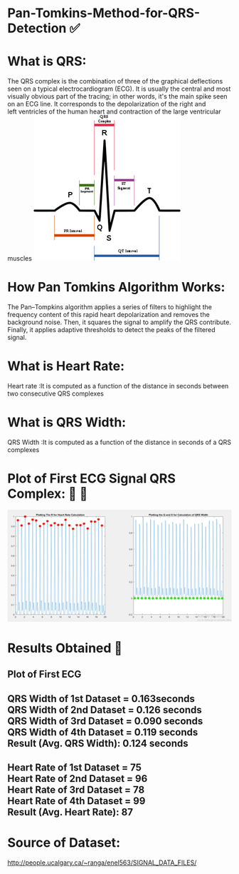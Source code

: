 # Pan-Tomkins-Method-for-QRS-Detection :white_check_mark:
# What is QRS:
The QRS complex is the combination of three of the graphical deflections seen on a typical electrocardiogram (ECG). It is usually the central and most visually obvious part of the tracing; in other words, it's the main spike seen on an ECG line. It corresponds to the depolarization of the right and left ventricles of the human heart and contraction of the large ventricular muscles
![](QRS%20FOTO.png)
# How Pan Tomkins Algorithm Works:
The Pan–Tompkins algorithm applies a series of filters to highlight the frequency content of this rapid heart depolarization and removes the background noise. Then, it squares the signal to amplify the QRS contribute. Finally, it applies adaptive thresholds to detect the peaks of the filtered signal. 

# What is Heart Rate:
Heart rate :It is computed as a function of the distance in seconds between two consecutive QRS complexes

# What is QRS Width:
QRS Width :It is computed as a function of the distance in seconds of a QRS complexes

# Plot of First ECG Signal QRS Complex: 	💚 :green_heart:
 ![](images/op1.png)


# Results Obtained 🤞
 ## Plot of First ECG 
 QRS Width of 1st Dataset = 0.163seconds <br /> 
 QRS Width of 2nd  Dataset = 0.126 seconds<br /> 
 QRS Width of 3rd  Dataset = 0.090 seconds<br /> 
 QRS Width of 4th  Dataset = 0.119 seconds<br /> 
 Result (Avg. QRS Width): 0.124 seconds<br /> 
 ----------------------------------------
 Heart Rate of 1st Dataset = 75<br /> 
 Heart Rate of 2nd  Dataset = 96<br /> 
 Heart Rate of 3rd  Dataset = 78<br /> 
 Heart Rate of 4th  Dataset = 99<br /> 
 Result (Avg. Heart Rate): 87
---------------------------------------


# Source of Dataset:
http://people.ucalgary.ca/~ranga/enel563/SIGNAL_DATA_FILES/
